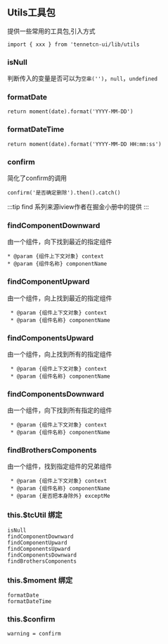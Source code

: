 ## Utils工具包
提供一些常用的工具包,引入方式
```
import { xxx } from 'tennetcn-ui/lib/utils
```

### isNull
判断传入的变量是否可以为`空串('')`，`null`，`undefined`


### formatDate
```
return moment(date).format('YYYY-MM-DD')
```

### formatDateTime
```
return moment(date).format('YYYY-MM-DD HH:mm:ss')
```

### confirm
简化了confirm的调用
```
confirm('是否确定删除').then().catch()
```

:::tip
find 系列来源iview作者在掘金小册中的提供
:::
### findComponentDownward
由一个组件，向下找到最近的指定组件
 ```
 * @param {组件上下文对象} context
 * @param {组件名称} componentName
```

### findComponentUpward
由一个组件，向上找到最近的指定组件
```
 * @param {组件上下文对象} context
 * @param {组件名称} componentName
```

### findComponentsUpward
由一个组件，向上找到所有的指定组件
```
 * @param {组件上下文对象} context
 * @param {组件名称} componentName
```

### findComponentsDownward
由一个组件，向下找到所有指定的组件
```
 * @param {组件上下文对象} context
 * @param {组件名称} componentName
```

### findBrothersComponents
由一个组件，找到指定组件的兄弟组件
```
 * @param {组件上下文对象} context
 * @param {组件名称} componentName
 * @param {是否把本身除外} exceptMe
```


### this.$tcUtil 绑定
```
isNull
findComponentDownward
findComponentUpward
findComponentsUpward
findComponentsDownward
findBrothersComponents
```

### this.$moment 绑定
```
formatDate
formatDateTime
```

### this.$confirm
```
warning = confirm
```
